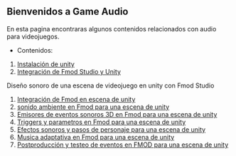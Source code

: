 ## Bienvenidos a Game Audio

En esta pagina encontraras algunos contenidos relacionados con audio para videojuegos.

- Contenidos:

1. [Instalación de unity](/unityInstall.md)
2. [Integración de Fmod Studio y Unity](/fmodUnityIntegration.md)

Diseño sonoro de una escena de videojuego en unity con Fmod Studio

1. [Integración de Fmod en escena de unity](/01_IntegracionfmodUnity.md)
2. [sonido ambiente en Fmod para una escena de unity](/02_Fmod_sonido_ambiente.md)
3. [Emisores de eventos sonoros 3D en Fmod para una escena de unity](/03_Fmod_emisores_de_eventos.md)
4. [Triggers y parametros en Fmod para una escena de unity](/04_Fmod_triggers_y_parametros.md)
5. [Efectos sonoros y pasos de personaje para una escena de unity](/05_Fmod_efectos_sonoros_y_pasos_de_personaje.md)
6. [Musica adaptativa en Fmod para una escena de unity](/06_Fmod_musica.md)
7. [Postproducción y testeo de eventos en FMOD para una escena de unity](/07_Fmod_postproducción_y_testeo.md)